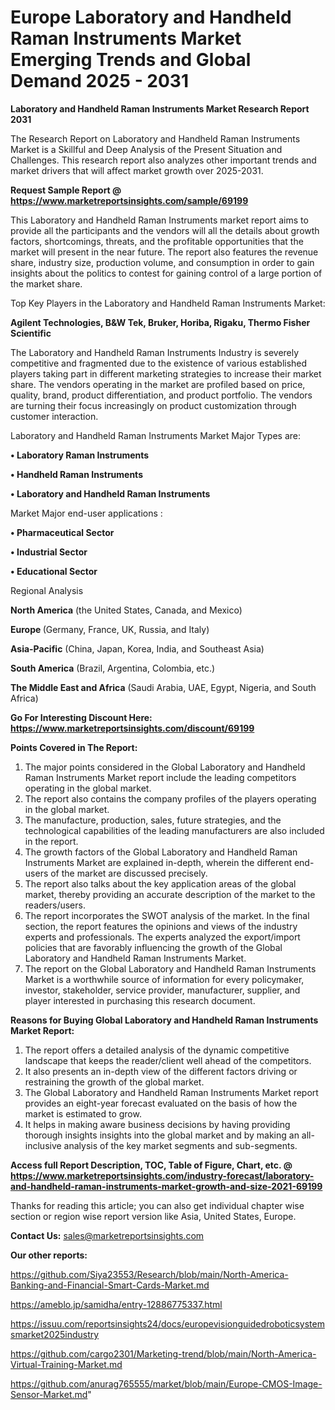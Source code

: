 # Europe Laboratory and Handheld Raman Instruments Market Emerging Trends and Global Demand 2025 - 2031

<strong>Laboratory and Handheld Raman Instruments Market Research Report 2031</strong>

The Research Report on Laboratory and Handheld Raman Instruments Market is a Skillful and Deep Analysis of the Present Situation and Challenges. This research report also analyzes other important trends and market drivers that will affect market growth over 2025-2031.

<strong>Request Sample Report @ <a href=https://www.marketreportsinsights.com/sample/69199>https://www.marketreportsinsights.com/sample/69199</a></strong>

This Laboratory and Handheld Raman Instruments market report aims to provide all the participants and the vendors will all the details about growth factors, shortcomings, threats, and the profitable opportunities that the market will present in the near future. The report also features the revenue share, industry size, production volume, and consumption in order to gain insights about the politics to contest for gaining control of a large portion of the market share.

Top Key Players in the Laboratory and Handheld Raman Instruments Market:

<strong>Agilent Technologies, B&W Tek, Bruker, Horiba, Rigaku, Thermo Fisher Scientific</strong>

The Laboratory and Handheld Raman Instruments Industry is severely competitive and fragmented due to the existence of various established players taking part in different marketing strategies to increase their market share. The vendors operating in the market are profiled based on price, quality, brand, product differentiation, and product portfolio. The vendors are turning their focus increasingly on product customization through customer interaction.

Laboratory and Handheld Raman Instruments Market Major Types are:

<strong>• Laboratory Raman Instruments

• Handheld Raman Instruments

• Laboratory and Handheld Raman Instruments</strong>

Market Major end-user applications :

<strong>• Pharmaceutical Sector

• Industrial Sector

• Educational Sector</strong>

Regional Analysis

</u><strong><b>North America</b></strong> (the United States, Canada, and Mexico)

<strong><b>Europe </b></strong>(Germany, France, UK, Russia, and Italy)

<strong><b>Asia-Pacific</b></strong> (China, Japan, Korea, India, and Southeast Asia)

<strong><b>South America</b></strong> (Brazil, Argentina, Colombia, etc.)

<strong><b>The Middle East and Africa</b></strong> (Saudi Arabia, UAE, Egypt, Nigeria, and South Africa)

<strong>Go For Interesting Discount Here: <a href=https://www.marketreportsinsights.com/discount/69199>https://www.marketreportsinsights.com/discount/69199</a></strong>

<strong>Points Covered in The Report:</strong>
<ol>
  <li>The major points considered in the Global Laboratory and Handheld Raman Instruments Market report include the leading competitors operating in the global market.</li>
  <li>The report also contains the company profiles of the players operating in the global market.</li>
  <li>The manufacture, production, sales, future strategies, and the technological capabilities of the leading manufacturers are also included in the report.</li>
  <li>The growth factors of the Global Laboratory and Handheld Raman Instruments Market are explained in-depth, wherein the different end-users of the market are discussed precisely.</li>
  <li>The report also talks about the key application areas of the global market, thereby providing an accurate description of the market to the readers/users.</li>
  <li>The report incorporates the SWOT analysis of the market. In the final section, the report features the opinions and views of the industry experts and professionals. The experts analyzed the export/import policies that are favorably influencing the growth of the Global Laboratory and Handheld Raman Instruments Market.</li>
  <li>The report on the Global Laboratory and Handheld Raman Instruments Market is a worthwhile source of information for every policymaker, investor, stakeholder, service provider, manufacturer, supplier, and player interested in purchasing this research document.</li>
</ol>
<strong>Reasons for Buying Global Laboratory and Handheld Raman Instruments Market Report:</strong>

<ol>
  <li>The report offers a detailed analysis of the dynamic competitive landscape that keeps the reader/client well ahead of the competitors.</li>
  <li>It also presents an in-depth view of the different factors driving or restraining the growth of the global market.</li>
  <li>The Global Laboratory and Handheld Raman Instruments Market report provides an eight-year forecast evaluated on the basis of how the market is estimated to grow.</li>
  <li>It helps in making aware business decisions by having providing thorough insights insights into the global market and by making an all-inclusive analysis of the key market segments and sub-segments.</li>
</ol>
<strong>Access full Report Description, TOC, Table of Figure, Chart, etc. @ <a href=https://www.marketreportsinsights.com/industry-forecast/laboratory-and-handheld-raman-instruments-market-growth-and-size-2021-69199>https://www.marketreportsinsights.com/industry-forecast/laboratory-and-handheld-raman-instruments-market-growth-and-size-2021-69199</a></strong>


Thanks for reading this article; you can also get individual chapter wise section or region wise report version like Asia, United States, Europe.

<strong>Contact Us:</strong>
sales@marketreportsinsights.com

<strong>Our other reports:</strong>

<a href=https://github.com/Siya23553/Research/blob/main/North-America-Banking-and-Financial-Smart-Cards-Market.md>https://github.com/Siya23553/Research/blob/main/North-America-Banking-and-Financial-Smart-Cards-Market.md</a>

<a href=https://ameblo.jp/samidha/entry-12886775337.html>https://ameblo.jp/samidha/entry-12886775337.html</a>

<a href=https://issuu.com/reportsinsights24/docs/europevisionguidedroboticsystemsmarket2025industry>https://issuu.com/reportsinsights24/docs/europevisionguidedroboticsystemsmarket2025industry</a>

<a href=https://github.com/cargo2301/Marketing-trend/blob/main/North-America-Virtual-Training-Market.md>https://github.com/cargo2301/Marketing-trend/blob/main/North-America-Virtual-Training-Market.md</a>

<a href=https://github.com/anurag765555/market/blob/main/Europe-CMOS-Image-Sensor-Market.md>https://github.com/anurag765555/market/blob/main/Europe-CMOS-Image-Sensor-Market.md</a>"
